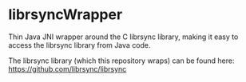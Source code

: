 # librsyncWrapper
Thin Java JNI wrapper around the C librsync library, making it easy to access the librsync library from Java code.

The librsync library (which this repository wraps) can be found here:  https://github.com/librsync/librsync

